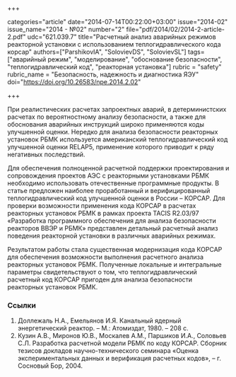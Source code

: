 +++

categories="article"
date="2014-07-14T00:22:00+03:00"
issue="2014-02"
issue_name="2014 - №02"
number="2"
file="pdf/2014/02/2014-2-article-2.pdf"
udc="621.039.7"
title="Расчетный анализ аварийных режимов реакторной установки с использованием теплогидравлического кода корсар"
authors=["ParshikovIA", "SolovievDS", "SolovievSL"]
tags=["аварийный режим", "моделирование", "обоснование безопасности", "теплогидравлический код", "реакторная установка"]
rubric = "safety"
rubric_name = "Безопасность, надежность и диагностика ЯЭУ"
doi="https://doi.org/10.26583/npe.2014.2.02"

+++

При реалистических расчетах запроектных аварий, в детерминистских расчетах по вероятностному анализу безопасности, а также для обоснования аварийных инструкций широко применяются коды улучшенной оценки. Нередко для анализа безопасности реакторных установок РБМК используется американский теплогидравлический код улучшенной оценки RELAP5, применение которого приводит к ряду негативных последствий.

Для обеспечения полноценной расчетной поддержки проектирования и сопровождения проектов АЭС с реакторными установками РБМК необходимо использовать отечественные программные продукты. В статье предложен наиболее проработанный и верифицированный теплогидравлический код улучшенной оценки в России – КОРСАР. Для проверки возможности применения кода КОРСАР в расчетах реакторных установок РБМК в рамках проекта TACIS R2.03/97 «Разработка программного обеспечения для анализа безопасности реакторов ВВЭР и РБМК» представлен детальный расчетный анализ поведения реакторной установки в различных аварийных режимах.

Результатом работы стала существенная модернизация кода КОРСАР для обеспечения возможности выполнения расчетного анализа реакторных установок РБМК. Полученные локальные и интегральные параметры свидетельствуют о том, что теплогидравлический расчетный код КОРСАР пригоден для анализа безопасности реакторных установок РБМК.

### Ссылки

1. Доллежаль Н.А., Емельянов И.Я. Канальный ядерный энергетический реактор. – М.: Атомиздат, 1980. – 208 с.
2. Кузин А.В., Миронов Ю.В., Москалев А.М., Паршиков И.А., Соловьев С.Л. Разработка расчетной модели РБМК по коду КОРСАР. Сборник тезисов докладов научно-технического семинара «Оценка экспериментальных данных и верификация расчетных кодов», – г. Сосновый Бор, 2004.